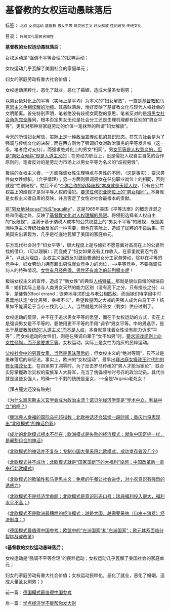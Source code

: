 # 基督教的女权运动愚昧落后

标签： `北欧` `女权运动` `基督教` `男女平等` `马克思主义` `妇女解放` `性别歧视` `传统文化` 

目录： `传统文化国民劣根性`

**基督教的女权运动愚昧落后**；

女权运动是“强调不平等合理”的民粹运动；

女权运动几乎瓦解了美国社会的家庭单元；

妇女的家庭劳动有重大社会价值；

女权运动民粹化，恶化了就业，恶化了婚姻，造成大量圣女剩男；



以男女绝对化上的平等（实际上是平均）为本义的“妇女解放”，一直是[基督教和马克思主义争相炫耀的功绩](../../../2010/12/27/路德新教是与马克思主义完全相反.md)。其愚昧落后，恰好反映了基督教文化与现代人权社会的文明距离。首先特别声明，笔者绝没有歧视女同胞的意思，笔者反对的是[将男女社会角色完全等](../../../2010/4/14/有人的地方就有差别，人有差别不一定是不公平.md)同，根本否定男女无论是社会分工还是生理机理都有区别的“男女平等”，更反对那种将家庭劳动的价值一笔抹煞的所谓“妇女解放”。

今天的所谓妇女解放，[实际上是一种政治宣传动机的意识形态](../../../2009/9/20/争取民主就不要搞毛式厚黑政治.md)。在东方社会是为了强调与传统文化的决裂；而在西方则为了强调妇女对政治事务的平等发言权（这一条，笔者绝对支持），而强求绝对化上的男女“相同”。男[女平等是人权意义的，但是“向妇女倾斜”却是人道主义的](../../../2009/6/12/民权，人权，民主权利和人道主义.md)；在劳动力职业上，岀是侵犯人权自主自愿的合作原则的。笔者反对的是劳动力市场上以男女平等为名义的“歧视男性”。

极端的女权主义者，一方面强调女性生理特点与男性的不同，（这是事实），要求男性向女性倾斜，（合乎情理）；另一方面则强调男女在任何职业岗位上的相同，否则就是“性别歧视”。姑且不论“[个体合作的选择歧视”本身就是天赋人权](../../../2011/5/4/反思“全盘西化”,可能成为“全盘不开化”.md)，只有在公共权益上的歧视才是对平等人权的侵犯。[要求任何职业岗位上的“男女相同”，](../../../2009/1/29/平均主义、社会公平和效率，及社会利益博羿.md)本身就是女权主义者自卑的反映，并且否定了女性对社会最根本的贡献。

[将“男女绝对equal”当成“equality](../../../2011/2/1/人道主义如何构筑君权神授？.md)”，这是1965年美国《平等法案》的概念含混之处和倒退之处，反映了[基督教文化对人权理解的局限](../../../2011/3/23/基督教不是人权的标准；美国不是民主的权威.md)。将侵犯选择者人权自主的“反歧视”，混淆于基于纳税人成本的公共权益上的“男女不平等”的歧视，既是美洲种族主义传统社会反省的一种需要，但也在实际上，造成了民粹的不良后果。在美国突出表现为，几乎是彻底地瓦解了美国的家庭单元。

东方现代社会对于“妇女平等”，很大程度上是与媳妇不愿意面对高高在上的公婆所找的借口，（可以理解）；而变成了“妇女如果没有工作收入，在家里就要忍气吞声”。以此为理由，女权主义强烈反对鼓励普通妇女分工家务劳动，除非在平等的竞争中，妇女劳动力拥有超出男性就业竞争力的岗位，——>平等竞争，不要强调任何人的特殊情况。[女性有月经例假，男性还有难治的前列腺炎呢](../../../2009/9/3/穷穷相报何时了！弱者知多少！.md)！



极端女权主义的宣传，造成了“新女性”的典型[人格特征，](../../../2009/7/26/科学分析唯心信仰者的病态人格.md)那就是貌似自慠的极端自卑！她们实际上是与人类男女天然的能力区别（没有高下之分，只有擅长之分）斗争，是徒劳的fool
errand；徒劳地寻求职业与老公相匹敌，而当她们待字闺中时愚蠢地认定“女比男强，幸福不长”，希望数量因之大减的男强人成为白马王子！结果如不能满足于当小三找到心上人，当然就是大龄圣女（剩女）供应过剩了。

女权运动的荒谬，并不在于追求男女平等的愿望，而在于女权运动的方式，实在上是强调男女是不平等的，要使用更不平等的手段“调节”男女平等。中的男选手，是出于[基督教传统的“人道主义”而不是人权](../../../2009/5/5/万恶之源皆为善.md)，本身就意味着女性没有能力诉求“平等”；而女权运动的女性们，则是在强调自卑于“女不如男”时，[要求游戏规则上向女性倾斜，而不是要求平等](../../../2010/9/20/特权是弱者；特权就是贪污；市场无“公允价值标准”.md)。女权运动，实际上是女性为炮灰的民粹运动。

[父权社会中的男尊女卑，当然是愚昧落后的](../../../2010/8/8/罗马父权制度就是三纲五常的法制化.md)；但女权主义的“绝对等同”，只不过是愚昧落后的辩证法。事实上，欧洲的“女权运动”，最早出[拜占庭女摄政王时代的的修女摄政女王](../../../2010/12/19/“男女搭配，执政不累”的江青，甘地和大将军.md)，在自家男丁凋零时，为了反击罗马传统的“男人才能当家论”，联合实际掌握政治实权的蛮族军人大将军，充当了傀儡领袖时号召的政治动员。其代价就是这些女强人，的确一个不剩的统统是圣女，——>全是Virginia老处女！

（拜占庭史还没有贴完）

《[为什么凯恩斯主义玄学会成为政治主流？诺贝尔经济学奖是“学术中立，利益中立”的吗？](../../../2011/6/26/诺贝尔经济学奖是利益中立的吗？.md)》

《[替瑞典人幸福的国际乌托邦指数；北欧神话还会延续一段时间；重庆也将表现出“北欧模式”的神话色彩](../../../2011/6/26/瑞典模式的北欧神话还会延续一段时间.md)》

《[成功的北欧模式根本不存在；欧洲模式是失败的经济模式；就象中国奇迹一样，是阉割组合的神话](../../../2011/6/26/成功的北欧模式根本不存在.md)》

《[北欧模式的神话并不复杂；专制小国大量采用北欧模式，成功幸存者没几个](../../../2011/6/27/北欧模式的神话并不复杂.md)》

《[北欧模式并不成功；北欧模式就是“国家垄断下的大福利”设想；中国改革后一直奉行北欧模式](../../../2011/6/27/不成功的北欧模式的神话背景.md)》

《[北欧模式的欺骗性和马克思主义；免费的午餐让社会进步，对小农意识有强烈的诱惑力](../../../2011/6/28/广州乳业有良心的奸商.md)》

《[北欧模式不是经济学命题；北欧模式是意识形态口号；瑞典福利投入很大，福利水平不高；](../../../2011/6/28/北欧模式不是经济学命题.md)》

《[北欧模式不是欧洲最糟糕的经济模式；越是大国，越需要采纳（自由＋消费）经济制度；](../../../2011/6/28/向北欧模式学习的南欧最糟糕.md)》

《[德国模式最值得中国参考；欧盟中的“左派国家”和“右派国家”；欧元体系面临分裂挑战或改革](../../../2011/6/29/德国模式最值得中国参考.md)》

《**基督教的女权运动愚昧落后**；

女权运动是“强调不平等合理”的民粹运动；女权运动几乎瓦解了美国社会的家庭单元；

妇女的家庭劳动有重大社会价值；女权运动民粹化，恶化了就业，恶化了婚姻，造成大量圣女剩男；》

前一篇：[德国模式最值得中国参考](../../../2011/6/29/德国模式最值得中国参考.md)

后一篇：[学点经济学不能帮你发大财](../../../2011/6/30/学点经济学不能帮你发大财.md)